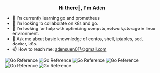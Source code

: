 <h3 align="center">Hi there👋,  I'm Aden</h3>

- 🌱  I’m currently learning go and prometheus.
- 👯  I’m looking to collaborate on k8s and go.
- 🤔  I’m looking for help with optimizing compute,network,storage in linux environment.
- 💬  Ask me about basic knownledge of centos, shell, iptables, sed, docker, k8s.
- 📫  How to reach me: adensuen017@gmail.com


![Go Reference](https://img.shields.io/badge/go-1.20-orange?style=plastic&logo=appveyor)
![Go Reference](https://img.shields.io/badge/shell--brightgrey?style=plastic&logo=appveyor)
![Go Reference](https://img.shields.io/badge/k8s-1.19.15-blue?style=plastic&logo=appveyor)
![Go Reference](https://img.shields.io/badge/docker--yellow?style=plastic&logo=appveyor)
![Go Reference](https://img.shields.io/badge/centos-7.6-green?style=plastic&logo=appveyor)
![Go Reference](https://img.shields.io/badge/iptables--red?style=plastic&logo=appveyor)
